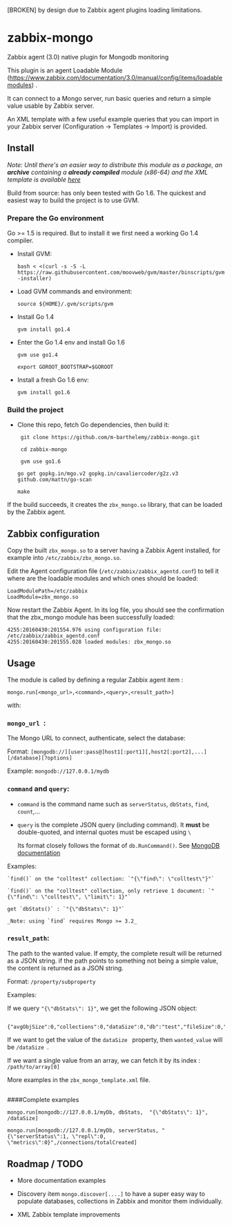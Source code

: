 [BROKEN] by design due to Zabbix agent plugins loading limitations.


# zabbix-mongo
Zabbix agent (3.0) native plugin for Mongodb monitoring

This plugin is an agent Loadable Module (https://www.zabbix.com/documentation/3.0/manual/config/items/loadablemodules) .

It can connect to a Mongo server, run basic queries and return a simple value usable by Zabbix server.

An XML template with a few useful example queries that you can import in your Zabbix server (Configuration -> Templates -> Import) is provided.



## Install

_Note: Until there's an easier way to distribute this module as a package, an **archive** containing a **already compiled** module (x86-64) and the XML template is available [here](https://share.zabbix.com/component/mtree/dir-libraries/zabbix-loadable-modules/mongodb-monitoring-loadable-module?Itemid=_)_

Build from source: has only been tested with Go 1.6. 
The quickest and easiest way to build the project is to use GVM.

### Prepare the Go environment
Go >= 1.5 is required. But to install it we first need a working Go 1.4 compiler.


 - Install GVM:

   `bash < <(curl -s -S -L https://raw.githubusercontent.com/moovweb/gvm/master/binscripts/gvm-installer)`

 - Load GVM commands and environment:

   `source ${HOME}/.gvm/scripts/gvm`

 - Install Go 1.4

   `gvm install go1.4`

 - Enter the Go 1.4 env and install Go 1.6

   `gvm use go1.4`

    `export GOROOT_BOOTSTRAP=$GOROOT`

 - Install a fresh Go 1.6 env:

   `gvm install go1.6`
   

### Build the project
 
 - Clone this repo, fetch Go dependencies, then build it:

   ` git clone https://github.com/m-barthelemy/zabbix-mongo.git`

   ` cd zabbix-mongo`

   ` gvm use go1.6`

   `go get gopkg.in/mgo.v2 gopkg.in/cavaliercoder/g2z.v3 github.com/mattn/go-scan`

   `make`


If the build succeeds, it creates the `zbx_mongo.so` library, that can be loaded by the Zabbix agent.


## Zabbix configuration

Copy the built `zbx_mongo.so` to a server having a Zabbix Agent installed, for example into `/etc/zabbix/zbx_mongo.so`.

Edit the Agent configuration file (`/etc/zabbix/zabbix_agentd.conf`) to tell it where are the loadable modules and which ones should be loaded:

    LoadModulePath=/etc/zabbix
    LoadModule=zbx_mongo.so

Now restart the Zabbix Agent. In its log file, you should see the confirmation that the zbx_mongo module has been successfully loaded:

    4255:20160430:201554.976 using configuration file: /etc/zabbix/zabbix_agentd.conf
    4255:20160430:201555.028 loaded modules: zbx_mongo.so


## Usage

The module is called by defining a regular Zabbix agent item :

`mongo.run[<mongo_url>,<command>,<query>,<result_path>]`

with:


### `mongo_url `:

The Mongo URL to connect, authenticate, select the database:

 Format: `[mongodb://][user:pass@]host1[:port1][,host2[:port2],...][/database][?options]`

 Example: `mongodb://127.0.0.1/mydb`
 



### `command` and `query`: 

 - `command` is the command name such as `serverStatus`, `dbStats`, `find`, `count`,...

 -  `query` is the complete JSON query (including command). It **must** be double-quoted, and internal quotes must be escaped using `\`

     Its format closely follows the format of `db.RunCommand()`. See [MongoDB documentation](https://docs.mongodb.org/manual/reference/command/)


 


 Examples:

    `find()` on the "colltest" collection: `"{\"find\": \"colltest\"}"`

    `find()` on the "colltest" collection, only retrieve 1 document: `"{\"find\": \"colltest\", \"limit\": 1}"`

    get `dbStats()` : `"{\"dbStats\": 1}"`

    _Note: using `find` requires Mongo >= 3.2_

 


### `result_path`:

The path to the wanted value. If empty, the complete result will be returned as a JSON string. if the path points to something not being a simple value, the content is returned as a JSON string.

 Format: `/property/subproperty`
 
 Examples:
 
 If we query `"{\"dbStats\": 1}"`, we get the following JSON object:
 
     {"avgObjSize":0,"collections":0,"dataSize":0,"db":"test","fileSize":0,"indexSize":0,"indexes":0,"numExtents":0,"objects":0,"ok":1,"storageSize":0}

 If we want to get the value of the `dataSize ` property, then `wanted_value` will be `/dataSize `.

 If we want a single value from an array, we can fetch it by its index : `/path/to/array[0]`

 More examples in the `zbx_mongo_template.xml` file.

## 


####Complete examples 

`mongo.run[mongodb://127.0.0.1/myDb, dbStats,  "{\"dbStats\": 1}", /dataSize]`

`mongo.run[mongodb://127.0.0.1/myDb, serverStatus, "{\"serverStatus\":1, \"repl\":0, \"metrics\":0}",/connections/totalCreated]`


## Roadmap / TODO
 
 - More documentation examples

 - Discovery item `mongo.discover[....]` to have a super easy way to populate databases, collections in Zabbix and monitor them individually.

 - XML Zabbix template improvements

